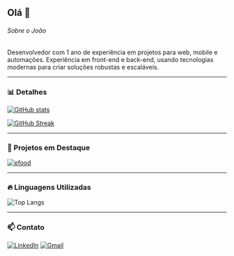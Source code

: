 ## Olá 👋

###### Sobre o João
Desenvolvedor com 1 ano de experiência em projetos para web, mobile e automações. Experiência em front-end e back-end, usando tecnologias modernas para criar soluções robustas e escaláveis.

---

### 📊 Detalhes

[![GitHub stats](https://github-readme-stats.vercel.app/api?username=Jportov&show_icons=true&theme=dark&include_all_commits=true&count_private=true)](https://github.com/Jportov)

[![GitHub Streak](https://github-readme-streak-stats.herokuapp.com?user=Jportov&theme=dark&hide_border=true)](https://git.io/streak-stats)

---

### 🚀 Projetos em Destaque

[![efood](https://github-readme-stats.vercel.app/api/pin/?username=Jportov&repo=efood&theme=dark)](https://github.com/Jportov/efood)

---

### 🔥 Linguagens Utilizadas

![Top Langs](https://github-readme-stats.vercel.app/api/top-langs/?username=Jportov&layout=compact&theme=dark&langs_count=8)

---

### 📫 Contato

[![LinkedIn](https://img.shields.io/badge/LinkedIn-0077B5?style=for-the-badge&logo=linkedin&logoColor=white)](https://www.linkedin.com/in/vportodev/)
[![Gmail](https://img.shields.io/badge/Email-D14836?style=for-the-badge&logo=gmail&logoColor=white)](mailto:joaovportog@gmail.com)

